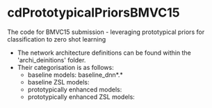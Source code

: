 # cdPrototypicalPriorsBMVC15
The code for BMVC15 submission - leveraging prototypical priors for classification to zero shot learning

- The network architecture definitions can be found within the 'archi_deinitions' folder.
- Their categorisation is as follows:
	- baseline models: baseline_dnn*.*
	- baseline ZSL models: 
	- prototypically enhanced models:
	- prototypically enhanced ZSL models:
